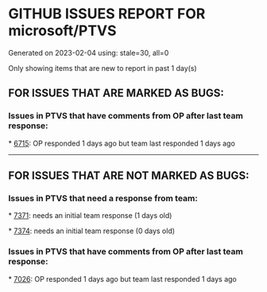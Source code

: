 
# GITHUB ISSUES REPORT FOR microsoft/PTVS


Generated on 2023-02-04 using: stale=30, all=0


Only showing items that are new to report in past 1 day(s)


## FOR ISSUES THAT ARE MARKED AS BUGS:


### Issues in PTVS that have comments from OP after last team response:


\* [6715](https://github.com/microsoft/PTVS/issues/6715 "An error message &quot;This project &quot;PythonApplication3&quot; has a reference to a missing Conda environment &quot;env3&quot;&quot; always pops up when restart the VS."): OP responded 1 days ago but team last responded 1 days ago

---

## FOR ISSUES THAT ARE NOT MARKED AS BUGS:


### Issues in PTVS that need a response from team:


\* [7371](https://github.com/microsoft/PTVS/issues/7371 "Outdated settings "): needs an initial team response (1 days old)

\* [7374](https://github.com/microsoft/PTVS/issues/7374 "LiveShare: Intellisense doesn't work. "): needs an initial team response (0 days old)

### Issues in PTVS that have comments from OP after last team response:


\* [7026](https://github.com/microsoft/PTVS/issues/7026 "No intellisense when from 'PYTHONPATH'"): OP responded 1 days ago but team last responded 1 days ago
